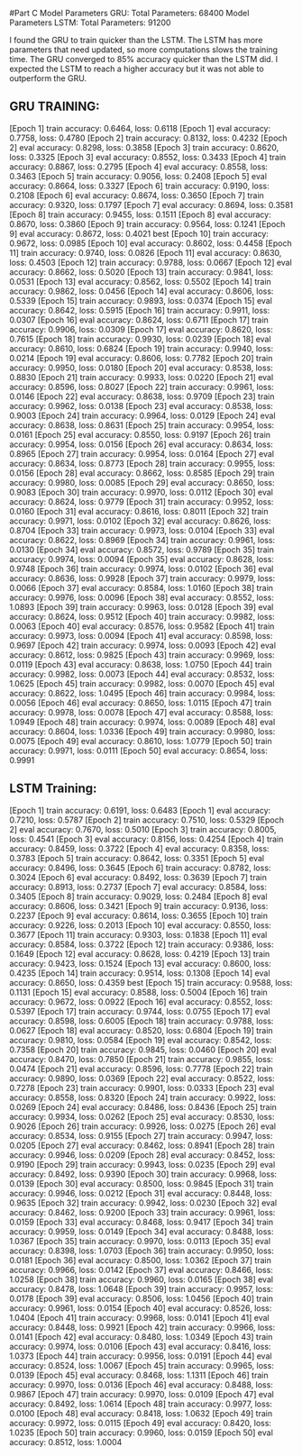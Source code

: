 #Part C
Model Parameters GRU: Total Parameters: 68400
Model Parameters LSTM: Total Parameters: 91200

I found the GRU to train quicker than the LSTM. The LSTM has more parameters that need updated, so more computations slows the training time. The GRU converged to 85% accuracy quicker than the LSTM did. I expected the LSTM to reach a higher accuracy but it was not able to outperform the GRU.

## GRU TRAINING:
[Epoch 1] train accuracy: 0.6464, loss: 0.6118
[Epoch 1] eval accuracy: 0.7758, loss: 0.4780
[Epoch 2] train accuracy: 0.8132, loss: 0.4232
[Epoch 2] eval accuracy: 0.8298, loss: 0.3858
[Epoch 3] train accuracy: 0.8620, loss: 0.3325
[Epoch 3] eval accuracy: 0.8552, loss: 0.3433
[Epoch 4] train accuracy: 0.8867, loss: 0.2795 
[Epoch 4] eval accuracy: 0.8558, loss: 0.3463
[Epoch 5] train accuracy: 0.9056, loss: 0.2408
[Epoch 5] eval accuracy: 0.8664, loss: 0.3327
[Epoch 6] train accuracy: 0.9190, loss: 0.2108
[Epoch 6] eval accuracy: 0.8674, loss: 0.3650
[Epoch 7] train accuracy: 0.9320, loss: 0.1797
[Epoch 7] eval accuracy: 0.8694, loss: 0.3581
[Epoch 8] train accuracy: 0.9455, loss: 0.1511
[Epoch 8] eval accuracy: 0.8670, loss: 0.3860
[Epoch 9] train accuracy: 0.9564, loss: 0.1241
[Epoch 9] eval accuracy: 0.8672, loss: 0.4021 best
[Epoch 10] train accuracy: 0.9672, loss: 0.0985
[Epoch 10] eval accuracy: 0.8602, loss: 0.4458
[Epoch 11] train accuracy: 0.9740, loss: 0.0826
[Epoch 11] eval accuracy: 0.8630, loss: 0.4503
[Epoch 12] train accuracy: 0.9788, loss: 0.0667
[Epoch 12] eval accuracy: 0.8662, loss: 0.5020
[Epoch 13] train accuracy: 0.9841, loss: 0.0531
[Epoch 13] eval accuracy: 0.8562, loss: 0.5502
[Epoch 14] train accuracy: 0.9862, loss: 0.0456
[Epoch 14] eval accuracy: 0.8606, loss: 0.5339
[Epoch 15] train accuracy: 0.9893, loss: 0.0374
[Epoch 15] eval accuracy: 0.8642, loss: 0.5915
[Epoch 16] train accuracy: 0.9911, loss: 0.0307
[Epoch 16] eval accuracy: 0.8624, loss: 0.6711
[Epoch 17] train accuracy: 0.9906, loss: 0.0309
[Epoch 17] eval accuracy: 0.8620, loss: 0.7615
[Epoch 18] train accuracy: 0.9930, loss: 0.0239
[Epoch 18] eval accuracy: 0.8610, loss: 0.6824
[Epoch 19] train accuracy: 0.9940, loss: 0.0214
[Epoch 19] eval accuracy: 0.8606, loss: 0.7782
[Epoch 20] train accuracy: 0.9950, loss: 0.0180
[Epoch 20] eval accuracy: 0.8538, loss: 0.8830
[Epoch 21] train accuracy: 0.9933, loss: 0.0220
[Epoch 21] eval accuracy: 0.8596, loss: 0.8027
[Epoch 22] train accuracy: 0.9961, loss: 0.0146
[Epoch 22] eval accuracy: 0.8638, loss: 0.9709
[Epoch 23] train accuracy: 0.9962, loss: 0.0138
[Epoch 23] eval accuracy: 0.8538, loss: 0.9003
[Epoch 24] train accuracy: 0.9964, loss: 0.0129
[Epoch 24] eval accuracy: 0.8638, loss: 0.8631
[Epoch 25] train accuracy: 0.9954, loss: 0.0161
[Epoch 25] eval accuracy: 0.8550, loss: 0.9197
[Epoch 26] train accuracy: 0.9954, loss: 0.0156
[Epoch 26] eval accuracy: 0.8634, loss: 0.8965
[Epoch 27] train accuracy: 0.9954, loss: 0.0164
[Epoch 27] eval accuracy: 0.8634, loss: 0.8773
[Epoch 28] train accuracy: 0.9955, loss: 0.0156
[Epoch 28] eval accuracy: 0.8662, loss: 0.8585
[Epoch 29] train accuracy: 0.9980, loss: 0.0085
[Epoch 29] eval accuracy: 0.8650, loss: 0.9083
[Epoch 30] train accuracy: 0.9970, loss: 0.0112
[Epoch 30] eval accuracy: 0.8624, loss: 0.9779
[Epoch 31] train accuracy: 0.9952, loss: 0.0160
[Epoch 31] eval accuracy: 0.8616, loss: 0.8011
[Epoch 32] train accuracy: 0.9971, loss: 0.0102
[Epoch 32] eval accuracy: 0.8626, loss: 0.8704
[Epoch 33] train accuracy: 0.9973, loss: 0.0104
[Epoch 33] eval accuracy: 0.8622, loss: 0.8969
[Epoch 34] train accuracy: 0.9961, loss: 0.0130
[Epoch 34] eval accuracy: 0.8572, loss: 0.9789
[Epoch 35] train accuracy: 0.9974, loss: 0.0094
[Epoch 35] eval accuracy: 0.8628, loss: 0.9748
[Epoch 36] train accuracy: 0.9974, loss: 0.0102
[Epoch 36] eval accuracy: 0.8636, loss: 0.9928
[Epoch 37] train accuracy: 0.9979, loss: 0.0066
[Epoch 37] eval accuracy: 0.8584, loss: 1.0160
[Epoch 38] train accuracy: 0.9976, loss: 0.0096
[Epoch 38] eval accuracy: 0.8552, loss: 1.0893
[Epoch 39] train accuracy: 0.9963, loss: 0.0128
[Epoch 39] eval accuracy: 0.8624, loss: 0.9512
[Epoch 40] train accuracy: 0.9982, loss: 0.0063
[Epoch 40] eval accuracy: 0.8576, loss: 0.9582
[Epoch 41] train accuracy: 0.9973, loss: 0.0094
[Epoch 41] eval accuracy: 0.8598, loss: 0.9697
[Epoch 42] train accuracy: 0.9974, loss: 0.0093
[Epoch 42] eval accuracy: 0.8612, loss: 0.9825
[Epoch 43] train accuracy: 0.9969, loss: 0.0119
[Epoch 43] eval accuracy: 0.8638, loss: 1.0750
[Epoch 44] train accuracy: 0.9982, loss: 0.0073
[Epoch 44] eval accuracy: 0.8532, loss: 1.0625
[Epoch 45] train accuracy: 0.9982, loss: 0.0070
[Epoch 45] eval accuracy: 0.8622, loss: 1.0495
[Epoch 46] train accuracy: 0.9984, loss: 0.0056
[Epoch 46] eval accuracy: 0.8650, loss: 1.0115
[Epoch 47] train accuracy: 0.9978, loss: 0.0078
[Epoch 47] eval accuracy: 0.8588, loss: 1.0949
[Epoch 48] train accuracy: 0.9974, loss: 0.0089
[Epoch 48] eval accuracy: 0.8604, loss: 1.0336
[Epoch 49] train accuracy: 0.9980, loss: 0.0075
[Epoch 49] eval accuracy: 0.8610, loss: 1.0779
[Epoch 50] train accuracy: 0.9971, loss: 0.0111
[Epoch 50] eval accuracy: 0.8654, loss: 0.9991

## LSTM Training:
[Epoch 1] train accuracy: 0.6191, loss: 0.6483
[Epoch 1] eval accuracy: 0.7210, loss: 0.5787
[Epoch 2] train accuracy: 0.7510, loss: 0.5329
[Epoch 2] eval accuracy: 0.7670, loss: 0.5010
[Epoch 3] train accuracy: 0.8005, loss: 0.4541
[Epoch 3] eval accuracy: 0.8156, loss: 0.4254
[Epoch 4] train accuracy: 0.8459, loss: 0.3722
[Epoch 4] eval accuracy: 0.8358, loss: 0.3783
[Epoch 5] train accuracy: 0.8642, loss: 0.3351
[Epoch 5] eval accuracy: 0.8496, loss: 0.3645
[Epoch 6] train accuracy: 0.8782, loss: 0.3024
[Epoch 6] eval accuracy: 0.8492, loss: 0.3639
[Epoch 7] train accuracy: 0.8913, loss: 0.2737
[Epoch 7] eval accuracy: 0.8584, loss: 0.3405
[Epoch 8] train accuracy: 0.9029, loss: 0.2484
[Epoch 8] eval accuracy: 0.8606, loss: 0.3421
[Epoch 9] train accuracy: 0.9136, loss: 0.2237
[Epoch 9] eval accuracy: 0.8614, loss: 0.3655
[Epoch 10] train accuracy: 0.9226, loss: 0.2013
[Epoch 10] eval accuracy: 0.8550, loss: 0.3677
[Epoch 11] train accuracy: 0.9303, loss: 0.1838
[Epoch 11] eval accuracy: 0.8584, loss: 0.3722
[Epoch 12] train accuracy: 0.9386, loss: 0.1649
[Epoch 12] eval accuracy: 0.8628, loss: 0.4219
[Epoch 13] train accuracy: 0.9423, loss: 0.1524
[Epoch 13] eval accuracy: 0.8600, loss: 0.4235
[Epoch 14] train accuracy: 0.9514, loss: 0.1308
[Epoch 14] eval accuracy: 0.8650, loss: 0.4359 best
[Epoch 15] train accuracy: 0.9588, loss: 0.1131
[Epoch 15] eval accuracy: 0.8588, loss: 0.5004
[Epoch 16] train accuracy: 0.9672, loss: 0.0922
[Epoch 16] eval accuracy: 0.8552, loss: 0.5397
[Epoch 17] train accuracy: 0.9744, loss: 0.0755
[Epoch 17] eval accuracy: 0.8598, loss: 0.6005
[Epoch 18] train accuracy: 0.9788, loss: 0.0627
[Epoch 18] eval accuracy: 0.8520, loss: 0.6804
[Epoch 19] train accuracy: 0.9810, loss: 0.0584
[Epoch 19] eval accuracy: 0.8542, loss: 0.7358
[Epoch 20] train accuracy: 0.9845, loss: 0.0460
[Epoch 20] eval accuracy: 0.8470, loss: 0.7850
[Epoch 21] train accuracy: 0.9855, loss: 0.0474
[Epoch 21] eval accuracy: 0.8596, loss: 0.7778
[Epoch 22] train accuracy: 0.9890, loss: 0.0369
[Epoch 22] eval accuracy: 0.8522, loss: 0.7278
[Epoch 23] train accuracy: 0.9901, loss: 0.0333
[Epoch 23] eval accuracy: 0.8558, loss: 0.8320
[Epoch 24] train accuracy: 0.9922, loss: 0.0269
[Epoch 24] eval accuracy: 0.8486, loss: 0.8436
[Epoch 25] train accuracy: 0.9934, loss: 0.0262
[Epoch 25] eval accuracy: 0.8530, loss: 0.9026
[Epoch 26] train accuracy: 0.9926, loss: 0.0275
[Epoch 26] eval accuracy: 0.8534, loss: 0.9155
[Epoch 27] train accuracy: 0.9947, loss: 0.0205
[Epoch 27] eval accuracy: 0.8462, loss: 0.8941
[Epoch 28] train accuracy: 0.9946, loss: 0.0209
[Epoch 28] eval accuracy: 0.8452, loss: 0.9190
[Epoch 29] train accuracy: 0.9943, loss: 0.0235
[Epoch 29] eval accuracy: 0.8492, loss: 0.9390
[Epoch 30] train accuracy: 0.9968, loss: 0.0139
[Epoch 30] eval accuracy: 0.8500, loss: 0.9845
[Epoch 31] train accuracy: 0.9946, loss: 0.0212
[Epoch 31] eval accuracy: 0.8448, loss: 0.9635
[Epoch 32] train accuracy: 0.9942, loss: 0.0230
[Epoch 32] eval accuracy: 0.8462, loss: 0.9200
[Epoch 33] train accuracy: 0.9961, loss: 0.0159
[Epoch 33] eval accuracy: 0.8468, loss: 0.9417
[Epoch 34] train accuracy: 0.9959, loss: 0.0149
[Epoch 34] eval accuracy: 0.8488, loss: 1.0367
[Epoch 35] train accuracy: 0.9970, loss: 0.0113
[Epoch 35] eval accuracy: 0.8398, loss: 1.0703
[Epoch 36] train accuracy: 0.9950, loss: 0.0181
[Epoch 36] eval accuracy: 0.8500, loss: 1.0362
[Epoch 37] train accuracy: 0.9966, loss: 0.0142
[Epoch 37] eval accuracy: 0.8466, loss: 1.0258
[Epoch 38] train accuracy: 0.9960, loss: 0.0165
[Epoch 38] eval accuracy: 0.8478, loss: 1.0648
[Epoch 39] train accuracy: 0.9957, loss: 0.0178
[Epoch 39] eval accuracy: 0.8506, loss: 1.0456
[Epoch 40] train accuracy: 0.9961, loss: 0.0154
[Epoch 40] eval accuracy: 0.8526, loss: 1.0404
[Epoch 41] train accuracy: 0.9968, loss: 0.0141
[Epoch 41] eval accuracy: 0.8448, loss: 0.9921
[Epoch 42] train accuracy: 0.9966, loss: 0.0141
[Epoch 42] eval accuracy: 0.8480, loss: 1.0349
[Epoch 43] train accuracy: 0.9974, loss: 0.0106
[Epoch 43] eval accuracy: 0.8416, loss: 1.0373
[Epoch 44] train accuracy: 0.9956, loss: 0.0191
[Epoch 44] eval accuracy: 0.8524, loss: 1.0067
[Epoch 45] train accuracy: 0.9965, loss: 0.0139
[Epoch 45] eval accuracy: 0.8468, loss: 1.1311
[Epoch 46] train accuracy: 0.9970, loss: 0.0136
[Epoch 46] eval accuracy: 0.8488, loss: 0.9867
[Epoch 47] train accuracy: 0.9970, loss: 0.0109
[Epoch 47] eval accuracy: 0.8492, loss: 1.0614
[Epoch 48] train accuracy: 0.9977, loss: 0.0100
[Epoch 48] eval accuracy: 0.8418, loss: 1.0632
[Epoch 49] train accuracy: 0.9972, loss: 0.0115
[Epoch 49] eval accuracy: 0.8420, loss: 1.0235
[Epoch 50] train accuracy: 0.9960, loss: 0.0159
[Epoch 50] eval accuracy: 0.8512, loss: 1.0004


